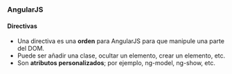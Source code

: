 ### AngularJS
#### Directivas

- Una directiva es una **orden** para AngularJS para que manipule una parte del DOM.
- Puede ser añadir una clase, ocultar un elemento, crear un elemento, etc.
- Son **atributos personalizados**; por ejemplo, ng-model, ng-show, etc.
